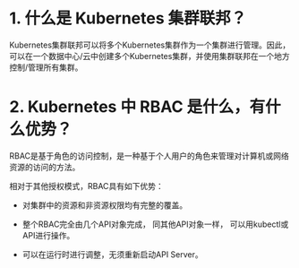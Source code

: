 # 1. 什么是 Kubernetes 集群联邦？
Kubernetes集群联邦可以将多个Kubernetes集群作为一个集群进行管理。因此，可以在一个数据中心/云中创建多个Kubernetes集群，并使用集群联邦在一个地方控制/管理所有集群。

# 2. Kubernetes 中 RBAC 是什么，有什么优势？
RBAC是基于角色的访问控制，是一种基于个人用户的角色来管理对计算机或网络资源的访问的方法。

相对于其他授权模式，RBAC具有如下优势：

- 对集群中的资源和非资源权限均有完整的覆盖。

- 整个RBAC完全由几个API对象完成， 同其他API对象一样， 可以用kubectl或API进行操作。

- 可以在运行时进行调整，无须重新启动API Server。